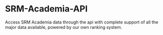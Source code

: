 # SRM-Academia-API
Access SRM Academia data through the api with complete support of all the major data available, powered by our own ranking system.